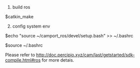 1. build ros

$catkin_make

2. config system env

$echo "source ~/camport_ros/devel/setup.bash" >> ~/.bashrc

$source ~/.bashrc

Please refer to http://doc.percipio.xyz/cam/last/getstarted/sdk-compile.html#ros for more detais.

